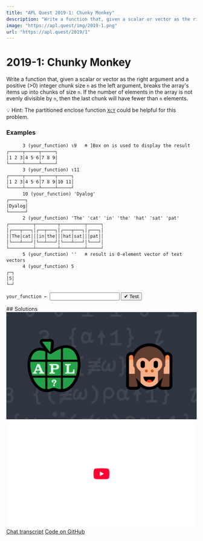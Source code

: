 ```yaml
---
title: "APL Quest 2019-1: Chunky Monkey"
description: "Write a function that, given a scalar or vector as the right argument and a positive (>0) integer chunk size `n` as the left argument, breaks the array's items up into chunks of size `n`."
image: "https://apl.quest/img/2019-1.png"
url: "https://apl.quest/2019/1"
---
```


# <span class=s>2019-</span>1: Chunky Monkey
Write a function that, given a scalar or vector as the right argument and a positive (>0) integer chunk size `n` as the left argument, breaks the array's items up into chunks of size `n`. If the number of elements in the array is not evenly divisible by `n`, then the last chunk will have fewer than `n` elements.

💡 Hint: The partitioned enclose function [`X⊂Y`](http://help.dyalog.com/latest/Content/Language/Primitive%20Functions/Partitioned%20Enclose.htm) could be helpful for this problem.

### Examples

```APL
      3 (your_function) ⍳9   ⍝ ]Box on is used to display the result
┌─────┬─────┬─────┐
│1 2 3│4 5 6│7 8 9│
└─────┴─────┴─────┘
      3 (your_function) ⍳11
┌─────┬─────┬─────┬─────┐
│1 2 3│4 5 6│7 8 9│10 11│
└─────┴─────┴─────┴─────┘
      10 (your_function) 'Dyalog'
┌──────┐
│Dyalog│
└──────┘
      2 (your_function) 'The' 'cat' 'in' 'the' 'hat' 'sat' 'pat'
┌─────────┬────────┬─────────┬─────┐
│┌───┬───┐│┌──┬───┐│┌───┬───┐│┌───┐│
││The│cat│││in│the│││hat│sat│││pat││
│└───┴───┘│└──┴───┘│└───┴───┘│└───┘│
└─────────┴────────┴─────────┴─────┘
      5 (your_function) ''   ⍝ result is 0-element vector of text vectors
      4 (your_function) 5
┌─┐
│5│
└─┘
```
<div class="pdiv">
  <code onclick="p_Input.focus()">your_function ← </code><input id="p_Input" autocomplete="off" spellcheck="false" oninput="this.parentElement.querySelector`button`.disabled=false;localStorage.setItem(window.location.pathname,this.value)" onkeypress="subm(event)">
  <button onclick="alert$.next`Testing…`;submitSolution`p`" class="md-button md-button--primary">&#x2714; Test</button>
</div>
<blockquote id="p_Output"></blockquote>
## Solutions
<div onclick="play(this)" title="Video on YouTube" class="yt">
<img alt="Video Thumbnail" src="../../img/2019-1.png">
<img alt="YouTube" src="../../img/yt-big.png">
</div>
<a href="https://chat.stackexchange.com/transcript/52405?m=63286611#63286611" target="_blank" class="md-button md-button--primary">Chat transcript</a>
<a href="https://github.com/dyalog/apl.quest/tree/main/2019/1.apl" target="_blank" class="md-button md-button--primary right">Code on GitHub</a>

<script>
    testCases={"a":[["3","⍳9"],["3","⍳11"],["2","'The' 'cat' 'in' 'the' 'hat' 'sat' 'pat'"],["1+?2","?2⍴¨⍨1+?2⍴¨⍨?2⍴⍨1+?2"]],"b":[["10","'Dyalog'"],["5","''"],["4","5"],["1","⎕A"],["5+?5","2+⍳?3"]],"f":"{⍵⊂⍨(≢⍵)⍴⍺↑1}","p":"⍬,,"}
    p_Input.value=localStorage.getItem(window.location.pathname)
    play=e=>e.outerHTML=`<iframe src="https://www.youtube.com/embed/9puw9PBMFP8?list=PLYKQVqyrAEj9wDIUyLDGtDAFTKY38BUMN&autoplay=1" title="<span class=s>2019-</span>1: Chunky Monkey (APL Quest 2019-1)" frameborder="0" allow="accelerometer; autoplay; clipboard-write; encrypted-media; gyroscope; picture-in-picture; web-share" referrerpolicy="strict-origin-when-cross-origin" allowfullscreen></iframe>`
</script>
